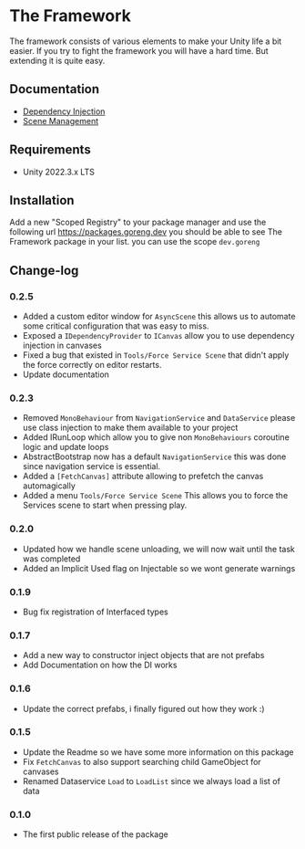  # The Framework
 
The framework consists of various elements to make your Unity life a bit easier. 
If you try to fight the framework you will have a hard time. 
But extending it is quite easy.
## Documentation

- [Dependency Injection](/Documentation/Dependency%20Injection.md)
- [Scene Management](/Documentation/Scene%20Management.md)
## Requirements

- Unity 2022.3.x LTS
## Installation

Add a new "Scoped Registry" to your package manager and use the following url
https://packages.goreng.dev you should be able to see The Framework package in your list.
you can use the scope `dev.goreng`
## Change-log
### 0.2.5
 - Added a custom editor window for `AsyncScene` this allows us to automate some critical configuration that was easy to miss.
 - Exposed a `IDependencyProvider` to `ICanvas` allow you to use dependency injection in canvases 
 - Fixed a bug that existed in `Tools/Force Service Scene` that didn't apply the force correctly on editor restarts.
 - Update documentation
### 0.2.3
- Removed `MonoBehaviour` from `NavigationService` and `DataService` please use class injection to make them available to your project
- Added IRunLoop which allow you to give non `MonoBehaviours` coroutine logic and update loops
- AbstractBootstrap now has a default `NavigationService` this was done since navigation service is essential.
- Added a `[FetchCanvas]` attribute allowing to prefetch the canvas automagically
- Added a menu `Tools/Force Service Scene` This allows you to force the Services scene to start when pressing play.

### 0.2.0
- Updated how we handle scene unloading, we will now wait until the task was completed 
- Added an Implicit Used flag on Injectable so we wont generate warnings
### 0.1.9
- Bug fix registration of Interfaced types
### 0.1.7
- Add a new way to constructor inject objects that are not prefabs
- Add Documentation on how the DI works
### 0.1.6
- Update the correct prefabs, i finally figured out how they work :)
### 0.1.5
 - Update the Readme so we have some more information on this package 
 - Fix `FetchCanvas` to also support searching child GameObject for canvases
 - Renamed Dataservice `Load` to `LoadList` since we always load a list of data
### 0.1.0
- The first public release of the package

  
